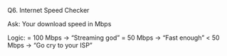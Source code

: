 Q6. Internet Speed Checker

Ask:
Your download speed in Mbps

Logic:
= 100 Mbps → “Streaming god”
= 50 Mbps → “Fast enough”
< 50 Mbps → “Go cry to your ISP”